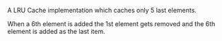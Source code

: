 A LRU Cache implementation which caches only 5 last elements.

When a 6th element is added the 1st element gets removed 
and the 6th element is added as the last item.
